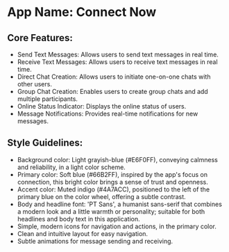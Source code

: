 # **App Name**: Connect Now

## Core Features:

- Send Text Messages: Allows users to send text messages in real time.
- Receive Text Messages: Allows users to receive text messages in real time.
- Direct Chat Creation: Allows users to initiate one-on-one chats with other users.
- Group Chat Creation: Enables users to create group chats and add multiple participants.
- Online Status Indicator: Displays the online status of users.
- Message Notifications: Provides real-time notifications for new messages.

## Style Guidelines:

- Background color: Light grayish-blue (#E6F0FF), conveying calmness and reliability, in a light color scheme.
- Primary color: Soft blue (#66B2FF), inspired by the app's focus on connection, this bright color brings a sense of trust and openness.
- Accent color: Muted indigo (#4A7ACC), positioned to the left of the primary blue on the color wheel, offering a subtle contrast.
- Body and headline font: 'PT Sans', a humanist sans-serif that combines a modern look and a little warmth or personality; suitable for both headlines and body text in this application.
- Simple, modern icons for navigation and actions, in the primary color.
- Clean and intuitive layout for easy navigation.
- Subtle animations for message sending and receiving.